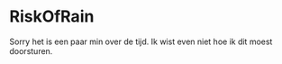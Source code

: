 # RiskOfRain

Sorry het is een paar min over de tijd. Ik wist even niet hoe ik dit moest doorsturen.
